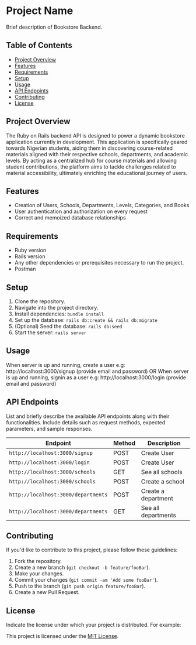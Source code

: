 # Project Name

Brief description of Bookstore Backend.

## Table of Contents

- [Project Overview](#project-overview)
- [Features](#features)
- [Requirements](#requirements)
- [Setup](#setup)
- [Usage](#usage)
- [API Endpoints](#api-endpoints)
- [Contributing](#contributing)
- [License](#license)

## Project Overview

The Ruby on Rails backend API is designed to power a dynamic bookstore application currently in development. This application is specifically geared towards Nigerian students, aiding them in discovering course-related materials aligned with their respective schools, departments, and academic levels. By acting as a centralized hub for course materials and allowing student contributions, the platform aims to tackle challenges related to material accessibility, ultimately enriching the educational journey of users.

## Features

- Creation of Users, Schools, Departments, Levels, Categories, and Books
- User authentication and authorization on every request
- Correct and memoized database relationships

## Requirements

- Ruby version
- Rails version
- Any other dependencies or prerequisites necessary to run the project.
- Postman

## Setup

1. Clone the repository.
2. Navigate into the project directory.
3. Install dependencies: `bundle install`
4. Set up the database: `rails db:create && rails db:migrate`
5. (Optional) Seed the database: `rails db:seed`
6. Start the server: `rails server`

## Usage

When server is up and running, create a user e.g: http://localhost:3000/signup
(provide email and password)
OR
When server is up and running, signin as a user e.g: http://localhost:3000/login
(provide email and password)

## API Endpoints

List and briefly describe the available API endpoints along with their functionalities. Include details such as request methods, expected parameters, and sample responses.

| Endpoint                  | Method | Description                |
|---------------------------|--------|----------------------------|
| `http://localhost:3000/signup`           | POST    | Create User    |
| `http://localhost:3000/login`           | POST    | Create User    |
| `http://localhost:3000/schools`           | GET    | See all schools    |
| `http://localhost:3000/schools`           | POST    | Create a school    | "name", "alias", "logo", "location"
| `http://localhost:3000/departments`           | POST    | Create a department    | "name", "alias", "logo"
| `http://localhost:3000/departments`           | GET    | See all departments    |

## Contributing

If you'd like to contribute to this project, please follow these guidelines:

1. Fork the repository.
2. Create a new branch (`git checkout -b feature/fooBar`).
3. Make your changes.
4. Commit your changes (`git commit -am 'Add some fooBar'`).
5. Push to the branch (`git push origin feature/fooBar`).
6. Create a new Pull Request.

## License

Indicate the license under which your project is distributed. For example:

This project is licensed under the [MIT License](LICENSE).
